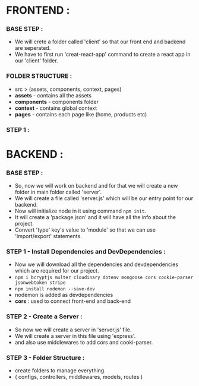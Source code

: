 # FRONTEND :

### BASE STEP :

- We will crete a folder called 'client' so that our front end and backend are seperated.
- We have to first run 'creat-react-app' command to create a react app in our 'client' folder.

### FOLDER STRUCTURE :

- src > (assets, components, context, pages)
- **assets** - contains all the assets
- **components** - components folder
- **context** - contains global context
- **pages** - contains each page like (home, products etc)

### STEP 1 :

# BACKEND :

### BASE STEP :

- So, now we will work on backend and for that we will create a new folder in main folder called 'server'.
- We will create a file called 'server.js' which will be our entry point for our backend.
- Now will initialize node in it using command `npm init`.
- It will create a 'package.json' and it will have all the info about the project.
- Convert 'type' key's value to 'module' so that we can use 'import/export' statements.

### STEP 1 - Install Dependencies and DevDependencies :

- Now we will download all the dependencies and devdependencies which are required for our project.
- `npm i bcryptjs multer cloudinary dotenv mongoose cors cookie-parser jsonwebtoken stripe`
- `npm install nodemon --save-dev`
- nodemon is added as devdependencies
- **cors** : used to connect front-end and back-end

### STEP 2 - Create a Server :

- So now we will create a server in 'server.js' file.
- We will create a server in this file using 'express'.
- and also use middlewares to add cors and cooki-parser.

### STEP 3 - Folder Structure :

- create folders to manage everything.
- ( configs, controllers, middlewares, models, routes )
